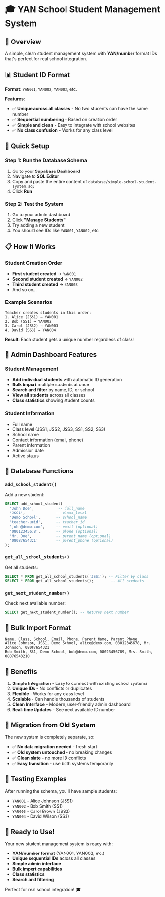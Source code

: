 # 🎓 YAN School Student Management System

## 🎯 Overview
A simple, clean student management system with **YAN/number** format IDs that's perfect for real school integration.

## 📊 Student ID Format
**Format**: `YAN001`, `YAN002`, `YAN003`, etc.

**Features**:
- ✅ **Unique across all classes** - No two students can have the same number
- ✅ **Sequential numbering** - Based on creation order
- ✅ **Simple and clean** - Easy to integrate with school websites
- ✅ **No class confusion** - Works for any class level

## 🚀 Quick Setup

### Step 1: Run the Database Schema
1. Go to your **Supabase Dashboard**
2. Navigate to **SQL Editor**
3. Copy and paste the entire content of `database/simple-school-student-system.sql`
4. Click **Run**

### Step 2: Test the System
1. Go to your admin dashboard
2. Click **"Manage Students"**
3. Try adding a new student
4. You should see IDs like `YAN001`, `YAN002`, etc.

## 📋 How It Works

### Student Creation Order
- **First student created** → `YAN001`
- **Second student created** → `YAN002`
- **Third student created** → `YAN003`
- And so on...

### Example Scenarios
```
Teacher creates students in this order:
1. Alice (JSS1) → YAN001
2. Bob (SS1) → YAN002  
3. Carol (JSS2) → YAN003
4. David (SS3) → YAN004
```

**Result**: Each student gets a unique number regardless of class!

## 🎨 Admin Dashboard Features

### Student Management
- **Add individual students** with automatic ID generation
- **Bulk import** multiple students at once
- **Search and filter** by name, ID, or school
- **View all students** across all classes
- **Class statistics** showing student counts

### Student Information
- Full name
- Class level (JSS1, JSS2, JSS3, SS1, SS2, SS3)
- School name
- Contact information (email, phone)
- Parent information
- Admission date
- Active status

## 🔧 Database Functions

### `add_school_student()`
Add a new student:
```sql
SELECT add_school_student(
  'John Doe',           -- full_name
  'JSS1',              -- class_level
  'Demo School',       -- school_name
  'teacher-uuid',      -- teacher_id
  'john@demo.com',     -- email (optional)
  '08012345678',       -- phone (optional)
  'Mr. Doe',           -- parent_name (optional)
  '08087654321'        -- parent_phone (optional)
);
```

### `get_all_school_students()`
Get all students:
```sql
SELECT * FROM get_all_school_students('JSS1'); -- Filter by class
SELECT * FROM get_all_school_students();        -- All students
```

### `get_next_student_number()`
Check next available number:
```sql
SELECT get_next_student_number(); -- Returns next number
```

## 📝 Bulk Import Format
```
Name, Class, School, Email, Phone, Parent Name, Parent Phone
Alice Johnson, JSS1, Demo School, alice@demo.com, 08012345678, Mr. Johnson, 08087654321
Bob Smith, SS1, Demo School, bob@demo.com, 08023456789, Mrs. Smith, 08076543210
```

## 🎯 Benefits

1. **Simple Integration** - Easy to connect with existing school systems
2. **Unique IDs** - No conflicts or duplicates
3. **Flexible** - Works for any class level
4. **Scalable** - Can handle thousands of students
5. **Clean Interface** - Modern, user-friendly admin dashboard
6. **Real-time Updates** - See next available ID number

## 🔄 Migration from Old System

The new system is completely separate, so:
- ✅ **No data migration needed** - fresh start
- ✅ **Old system untouched** - no breaking changes
- ✅ **Clean slate** - no more ID conflicts
- ✅ **Easy transition** - use both systems temporarily

## 🧪 Testing Examples

After running the schema, you'll have sample students:
- `YAN001` - Alice Johnson (JSS1)
- `YAN002` - Bob Smith (SS1)
- `YAN003` - Carol Brown (JSS2)
- `YAN004` - David Wilson (SS3)

## 🎉 Ready to Use!

Your new student management system is ready with:
- **YAN/number format** (YAN001, YAN002, etc.)
- **Unique sequential IDs** across all classes
- **Simple admin interface**
- **Bulk import capabilities**
- **Class statistics**
- **Search and filtering**

Perfect for real school integration! 🎓
